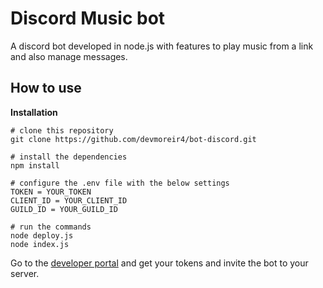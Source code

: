 # Discord Music bot

A discord bot developed in node.js with features to play music from a link and also manage messages.

## How to use

**Installation**
```
# clone this repository
git clone https://github.com/devmoreir4/bot-discord.git

# install the dependencies
npm install

# configure the .env file with the below settings
TOKEN = YOUR_TOKEN
CLIENT_ID = YOUR_CLIENT_ID
GUILD_ID = YOUR_GUILD_ID

# run the commands
node deploy.js
node index.js
```

Go to the [developer portal](https://discord.com/developers/applications/) and get your tokens and invite the bot to your server.
